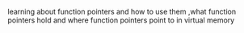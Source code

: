  learning about function pointers and how to use them ,what function pointers hold and where function pointers point to in virtual memory
